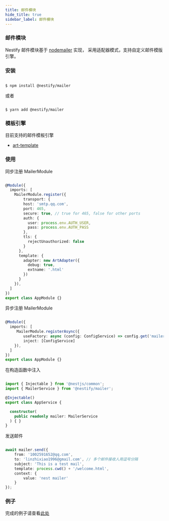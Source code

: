 ```yaml
---
title: 邮件模块
hide_title: true
sidebar_label: 邮件模块
---
```


### 邮件模块

Nestify 邮件模块基于 [nodemailer](https://github.com/nodemailer/nodemailer) 实现，
采用适配器模式，支持自定义邮件模版引擎。

### 安装

``` shell

$ npm install @nestify/mailer

```

或者

``` shell

$ yarn add @nestify/mailer

```

### 模板引擎
目前支持的邮件模板引擎

* [art-template](http://aui.github.io/art-template/zh-cn/index.html)

### 使用

同步注册 MailerModule

``` typescript

@Module({
  imports: [
    MailerModule.register({
        transport: {
        host: 'smtp.qq.com',
        port: 465,
        secure: true, // true for 465, false for other ports
        auth: {
          user: process.env.AUTH_USER,
          pass: process.env.AUTH_PASS
        },
        tls: {
          rejectUnauthorized: false
        }
      },
      template: {
        adapter: new ArtAdapter({
          debug: true,
          extname: '.html'
        })
      }
    }),
  ]
})
export class AppModule {}

```

异步注册 MailerModule

``` typescript

@Module({
  imports: [
     MailerModule.registerAsync({
        useFactory: async (config: ConfigService) => config.get('mailer'),
        inject: [ConfigService]
    }),
  ]
})
export class AppModule {}

```

在构造函数中注入

``` typescript

import { Injectable } from '@nestjs/common';
import { MailerService } from '@nestify/mailer';

@Injectable()
export class AppService {

  constructor(
    public readonly mailer: MailerService
  ) { }
}

```

发送邮件

``` typescript

await mailer.send({
    from: '1002591652@qq.com',
    to: 'linzhixiao1996@gmail.com', // 多个邮件接收人用逗号分隔
    subject: 'This is a test mail',
    template: process.cwd() + '/welcome.html',
    context: {
        value: 'nest mailer'
    }
});

```

### 例子

完成的例子请查看[此处](https://github.com/ZhiXiao-Lin/nestify/tree/master/examples/03-mailer)
